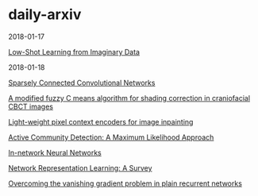 # daily-arxiv

2018-01-17

[Low-Shot Learning from Imaginary Data](https://arxiv.org/abs/1801.05401)

2018-01-18

[Sparsely Connected Convolutional Networks](https://arxiv.org/abs/1801.05895)

[A modified fuzzy C means algorithm for shading correction in craniofacial CBCT images](https://arxiv.org/abs/1801.05694)

[Light-weight pixel context encoders for image inpainting](https://arxiv.org/list/cs.CV/recent)

[Active Community Detection: A Maximum Likelihood Approach](https://arxiv.org/abs/1801.05856)

[In-network Neural Networks](https://arxiv.org/abs/1801.05731)

[Network Representation Learning: A Survey](https://arxiv.org/abs/1801.05852)

[Overcoming the vanishing gradient problem in plain recurrent networks](https://arxiv.org/abs/1801.06105)

